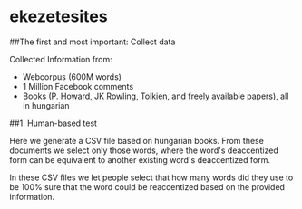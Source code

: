 # ekezetesites

##The first and most important: Collect data

Collected Information from:
- Webcorpus (600M words)
- 1 Million Facebook comments
- Books (P. Howard, JK Rowling, Tolkien, and freely available papers), all in hungarian

##1. Human-based test

Here we generate a CSV file based on hungarian books. From these documents we select only those words, where the word's deaccentized form can be equivalent to another existing word's deaccentized form.

In these CSV files we let people select that how many words did they use to be 100% sure that the word could be reaccentized based on the provided information.



